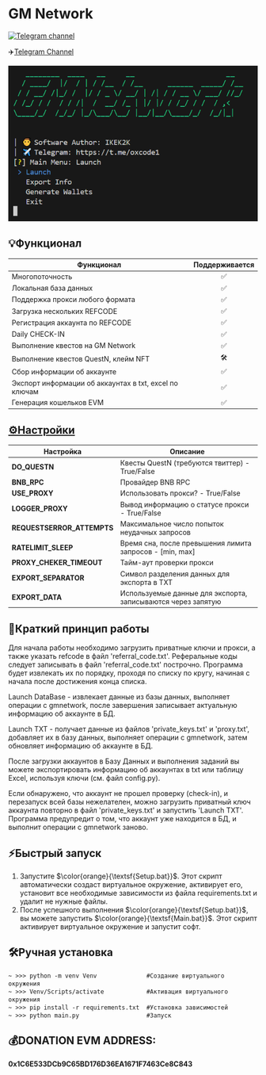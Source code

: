 # GM Network
[![Telegram channel](https://img.shields.io/endpoint?url=https://runkit.io/damiankrawczyk/telegram-badge/branches/master?url=https://t.me/oxcode1)](https://t.me/oxcode1)

✈️[Telegram Channel](https://t.me/oxcode1)

![img1](data/demo/demo.png)

## 💡Функционал  
| Функционал                                                     | Поддерживается  |
|----------------------------------------------------------------|:---------------:|
| Многопоточность                                                |        ✅       |
| Локальная база данных                                          |        ✅       |
| Поддержка прокси любого формата                                |        ✅       |
| Загрузка нескольких REFCODE                                    |        ✅       |
| Регистрация аккаунта по REFCODE                                |        ✅       |
| Daily CHECK-IN                                                 |        ✅       |
| Выполнение квестов на GM Network                               |        ✅       |
| Выполнение квестов QuestN, клейм NFT                           |        🛠️       |
| Сбор информации об аккаунте                                    |        ✅       |
| Экспорт информации об аккаунтах в txt, excel по ключам         |        ✅       |
| Генерация кошельков EVM                                        |        ✅       |

## [⚙️Настройки](https://github.com/NikeAK/GMNetwork/blob/main/data/config.py)
| Настройка                  | Описание                                                        |
|----------------------------|-----------------------------------------------------------------|
| **DO_QUESTN**              | Квесты QuestN (требуются твиттер) - True/False                  |
| **BNB_RPC**                | Провайдер BNB RPC                                               |
| **USE_PROXY**              | Использовать прокси? - True/False                               |
| **LOGGER_PROXY**           | Вывод информацию о статусе прокси - True/False                  |
| **REQUESTSERROR_ATTEMPTS** | Максимальное число попыток неудачных запросов                   |
| **RATELIMIT_SLEEP**        | Время сна, после превышения лимита запросов - [min, max]        |
| **PROXY_CHEKER_TIMEOUT**   | Тайм-аут проверки прокси                                        |
| **EXPORT_SEPARATOR**       | Символ разделения данных для экспорта в TXT                     |
| **EXPORT_DATA**            | Используемые данные для экспорта, записываются через запятую    |

## 📝Краткий принцип работы
Для начала работы необходимо загрузить приватные ключи и прокси, а также указать refcode в файл 'referral_code.txt'.
Реферальные коды следует записывать в файл 'referral_code.txt' построчно. Программа будет извлекать их по порядку, проходя по списку по кругу, начиная с начала после достижения конца списка.

Launch DataBase - извлекает данные из базы данных, выполняет операции с gmnetwork, после завершения записывает актуальную информацию об аккаунте в БД.

Launch TXT - получает данные из файлов 'private_keys.txt' и 'proxy.txt', добавляет их в базу данных, выполняет операции с gmnetwork, затем обновляет информацию об аккаунте в БД.

После загрузки аккаунтов в Базу Данных и выполнения заданий вы можете экспортировать информацию об аккаунтах в txt или таблицу Excel, используя ключи (см. файл config.py).

Если обнаружено, что аккаунт не прошел проверку (check-in), и перезапуск всей базы нежелателен, можно загрузить приватный ключ аккаунта повторно в файл 'private_keys.txt' и запустить 'Launch TXT'. Программа предупредит о том, что аккаунт уже находится в БД, и выполнит операции с gmnetwork заново.

## ⚡️Быстрый запуск
1. Запустите $\color{orange}{\textsf{Setup.bat}}$. Этот скрипт автоматически создаст виртуальное окружение, активирует его, установит все необходимые зависимости из файла requirements.txt и удалит не нужные файлы.
2. После успешного выполнения $\color{orange}{\textsf{Setup.bat}}$, вы можете запустить $\color{orange}{\textsf{Main.bat}}$. Этот скрипт активирует виртуальное окружение и запустит софт.

## 🛠️Ручная установка
```shell
~ >>> python -m venv Venv              #Создание виртуального окружения
~ >>> Venv/Scripts/activate            #Активация виртуального окружения
~ >>> pip install -r requirements.txt  #Установка зависимостей
~ >>> python main.py                   #Запуск
```

## 💰DONATION EVM ADDRESS: 
**0x1C6E533DCb9C65BD176D36EA1671F7463Ce8C843**

